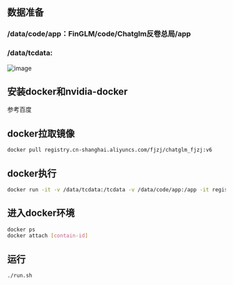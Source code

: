 
## 数据准备
### /data/code/app：FinGLM/code/Chatglm反卷总局/app
### /data/tcdata:
![image](https://github.com/MetaGLM/FinGLM/assets/34187337/78d39d09-a288-4645-aa43-f1181598b2a1)


## 安装docker和nvidia-docker
参考百度

## docker拉取镜像
```bash
docker pull registry.cn-shanghai.aliyuncs.com/fjzj/chatglm_fjzj:v6
```

## docker执行
```bash
docker run -it -v /data/tcdata:/tcdata -v /data/code/app:/app -it registry.cn-shanghai.aliyuncs.com/fjzj/chatglm_fjzj:v6
```

## 进入docker环境
```bash
docker ps
docker attach [contain-id]
```

## 运行
```bash
./run.sh
```

